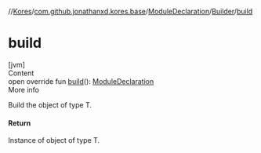 //[Kores](../../../index.md)/[com.github.jonathanxd.kores.base](../../index.md)/[ModuleDeclaration](../index.md)/[Builder](index.md)/[build](build.md)



# build  
[jvm]  
Content  
open override fun [build](build.md)(): [ModuleDeclaration](../index.md)  
More info  


Build the object of type T.



#### Return  


Instance of object of type T.

  



